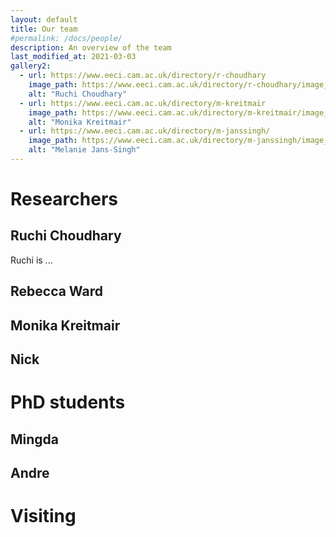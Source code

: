 ```yaml
---
layout: default
title: Our team
#permalink: /docs/people/
description: An overview of the team
last_modified_at: 2021-03-03
gallery2:
  - url: https://www.eeci.cam.ac.uk/directory/r-choudhary
    image_path: https://www.eeci.cam.ac.uk/directory/r-choudhary/image_normal
    alt: "Ruchi Choudhary"
  - url: https://www.eeci.cam.ac.uk/directory/m-kreitmair
    image_path: https://www.eeci.cam.ac.uk/directory/m-kreitmair/image_normal
    alt: "Monika Kreitmair"
  - url: https://www.eeci.cam.ac.uk/directory/m-janssingh/
    image_path: https://www.eeci.cam.ac.uk/directory/m-janssingh/image_normal
    alt: "Melanie Jans-Singh"
---
```



# Researchers

## Ruchi Choudhary

Ruchi is ...

## Rebecca Ward

## Monika Kreitmair

## Nick



# PhD students

## Mingda

## Andre

# Visiting





